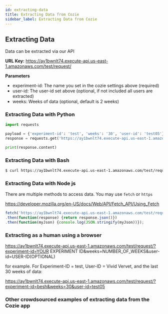 ```yaml
---
id: extracting-data
title: Extracting Data from Cozie
sidebar_label: Extracting Data from Cozie
---
```



## Extracting Data
Data can be extracted via our API

**URL Key:** https://ay1bwnlt74.execute-api.us-east-1.amazonaws.com/test/request/

**Parameters**
* experiment-id: The name you set in the cozie settings above (required)
* user-id: The user-id set above (optional, if not included all users are extracted)
* weeks: Weeks of data (optional, default is 2 weeks)

### Extracting Data with Python

```python
import requests

payload = {'experiment-id': 'test', 'weeks': '30', 'user-id': 'test05'}
response = requests.get('https://ay1bwnlt74.execute-api.us-east-1.amazonaws.com/test/request/', params = payload)

print(response.content)
```

### Extracting Data with Bash

```bash
$ curl https://ay1bwnlt74.execute-api.us-east-1.amazonaws.com/test/request/?experiment-id=test&weeks=3
```

### Extracting Data with Node js

There are multiple methods to access data. You may use `fetch` or `https`

https://developer.mozilla.org/en-US/docs/Web/API/Fetch_API/Using_Fetch

```js
fetch('https://ay1bwnlt74.execute-api.us-east-1.amazonaws.com/test/request/?experiment-id=test&weeks=3')
.then(function(response) {return response.json()})
.then(function(myJson) {console.log(JSON.stringify(myJson))});
```

### Extracting as a human using a browser
https://ay1bwnlt74.execute-api.us-east-1.amazonaws.com/test/request/?experiment-id=YOUR EXPERIMENT ID&weeks=NUMBER_OF_WEEKS&user-id=USER-ID(OPTIONAL)

for example. For Experiment-ID = test, User-ID = Vivid Vervet, and the last 30 weeks of data:

https://ay1bwnlt74.execute-api.us-east-1.amazonaws.com/test/request/?experiment-id=besh&weeks=30&user-id=test05

### Other crowdsourced examples of extracting data from the Cozie app
